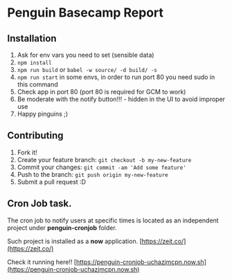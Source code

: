 # Penguin Basecamp Report

## Installation

1. Ask for env vars you need to set (sensible data)
2. `npm install`
3. `npm run build` or `babel -w source/ -d build/ -s`
4. `npm run start` in some envs, in order to run port 80 you need sudo in this command
5. Check app in port 80 (port 80 is required for GCM to work)
7. Be moderate with the notify button!!! - hidden in the UI to avoid improper use
6. Happy pinguins ;)


## Contributing
1. Fork it!
2. Create your feature branch: `git checkout -b my-new-feature`
3. Commit your changes: `git commit -am 'Add some feature'`
4. Push to the branch: `git push origin my-new-feature`
5. Submit a pull request :D


## Cron Job task.
The cron job to notify users at specific times is located as an independent project under **penguin-cronjob** folder.

Such project is installed as a **now** application.
[https://zeit.co/](https://zeit.co/)

Check it running here!! [https://penguin-cronjob-uchazjmcpn.now.sh](https://penguin-cronjob-uchazjmcpn.now.sh)
